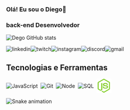 ### Olá! Eu sou o Diego👋
### back-end Desenvolvedor

  
![Dego GitHub stats](https://github-readme-stats.vercel.app/api?username=Degohenrique&show=icons=true&theme=transparent) 

![linkedin](https://img.shields.io/badge/LinkedIn-0077B5?style=for-the-badge&logo=linkedin&logoColor=white)![twitch](https://img.shields.io/badge/Twitch-9146FF?style=for-the-badge&logo=twitch&logoColor=white)![instagram](https://img.shields.io/badge/Instagram-E4405F?style=for-the-badge&logo=instagram&logoColor=white)![discord](https://img.shields.io/badge/Discord-7289DA?style=for-the-badge&logo=discord&logoColor=white)![gmail](https://img.shields.io/badge/Gmail-D14836?style=for-the-badge&logo=gmail&logoColor=white)



## Tecnologias e Ferramentas

<div>
<img align="center" src = "https://cdn.jsdelivr.net/gh/devicons/devicon/icons/javascript/javascript-original.svg" title="JavaScript" alt="JavaScript" width="40" height="40"/>&nbsp;
<img align="center"src= "https://cdn.jsdelivr.net/gh/devicons/devicon/icons/git/git-plain-wordmark.svg"
title="Git" alt="Git" width="40" height="40"/>&nbsp;
<img align="center"src="https://cdn.jsdelivr.net/gh/devicons/devicon/icons/nodejs/nodejs-plain-wordmark.svg"
title="Node" alt="Node" width="40" height="40"/>&nbsp;
<img align="center"src="https://cdn.jsdelivr.net/gh/devicons/devicon/icons/postgresql/postgresql-original-wordmark.svg"
title="SQL" alt="SQL" width="40" height="40"/>&nbsp; 
<img align="center"src="https://github.com/devicons/devicon/blob/master/icons/nodejs/nodejs-original.svg" alt="nodejs" height="40" width="40"/>&nbsp;
  </div>

![Snake animation](https://github.com/Degohenrique/Degohenrique/blob/output/github-contribution-snake.svg)
